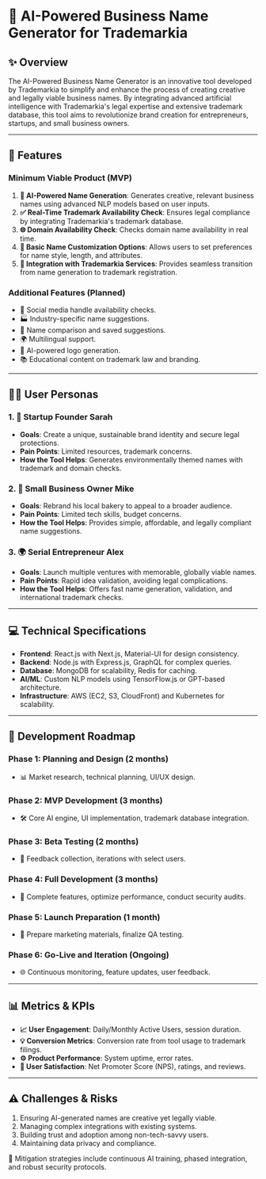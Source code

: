 # 🌟 AI-Powered Business Name Generator for Trademarkia

## ✨ Overview
The AI-Powered Business Name Generator is an innovative tool developed by Trademarkia to simplify and enhance the process of creating creative and legally viable business names. By integrating advanced artificial intelligence with Trademarkia's legal expertise and extensive trademark database, this tool aims to revolutionize brand creation for entrepreneurs, startups, and small business owners.

---

## 🚀 Features
### Minimum Viable Product (MVP)
1. **🤖 AI-Powered Name Generation**: Generates creative, relevant business names using advanced NLP models based on user inputs.
2. **✅ Real-Time Trademark Availability Check**: Ensures legal compliance by integrating Trademarkia's trademark database.
3. **🌐 Domain Availability Check**: Checks domain name availability in real time.
4. **🎨 Basic Name Customization Options**: Allows users to set preferences for name style, length, and attributes.
5. **🔗 Integration with Trademarkia Services**: Provides seamless transition from name generation to trademark registration.

### Additional Features (Planned)
- 📱 Social media handle availability checks.
- 🏭 Industry-specific name suggestions.
- 📝 Name comparison and saved suggestions.
- 🌍 Multilingual support.
- 🎨 AI-powered logo generation.
- 📚 Educational content on trademark law and branding.

---

## 👩‍💻 User Personas
### 1. **🌱 Startup Founder Sarah**
- **Goals**: Create a unique, sustainable brand identity and secure legal protections.
- **Pain Points**: Limited resources, trademark concerns.
- **How the Tool Helps**: Generates environmentally themed names with trademark and domain checks.

### 2. **🍞 Small Business Owner Mike**
- **Goals**: Rebrand his local bakery to appeal to a broader audience.
- **Pain Points**: Limited tech skills, budget concerns.
- **How the Tool Helps**: Provides simple, affordable, and legally compliant name suggestions.

### 3. **🌍 Serial Entrepreneur Alex**
- **Goals**: Launch multiple ventures with memorable, globally viable names.
- **Pain Points**: Rapid idea validation, avoiding legal complications.
- **How the Tool Helps**: Offers fast name generation, validation, and international trademark checks.

---

## 💻 Technical Specifications
- **Frontend**: React.js with Next.js, Material-UI for design consistency.
- **Backend**: Node.js with Express.js, GraphQL for complex queries.
- **Database**: MongoDB for scalability, Redis for caching.
- **AI/ML**: Custom NLP models using TensorFlow.js or GPT-based architecture.
- **Infrastructure**: AWS (EC2, S3, CloudFront) and Kubernetes for scalability.

---

## 📅 Development Roadmap
### Phase 1: Planning and Design (2 months)
- 📊 Market research, technical planning, UI/UX design.

### Phase 2: MVP Development (3 months)
- 🛠 Core AI engine, UI implementation, trademark database integration.

### Phase 3: Beta Testing (2 months)
- 🧪 Feedback collection, iterations with select users.

### Phase 4: Full Development (3 months)
- 🔧 Complete features, optimize performance, conduct security audits.

### Phase 5: Launch Preparation (1 month)
- 📣 Prepare marketing materials, finalize QA testing.

### Phase 6: Go-Live and Iteration (Ongoing)
- 🌐 Continuous monitoring, feature updates, user feedback.

---

## 📊 Metrics & KPIs
- **📈 User Engagement**: Daily/Monthly Active Users, session duration.
- **💡 Conversion Metrics**: Conversion rate from tool usage to trademark filings.
- **⚙️ Product Performance**: System uptime, error rates.
- **🤝 User Satisfaction**: Net Promoter Score (NPS), ratings, and reviews.

---

## ⚠️ Challenges & Risks
1. Ensuring AI-generated names are creative yet legally viable.
2. Managing complex integrations with existing systems.
3. Building trust and adoption among non-tech-savvy users.
4. Maintaining data privacy and compliance.

🎯 Mitigation strategies include continuous AI training, phased integration, and robust security protocols.




